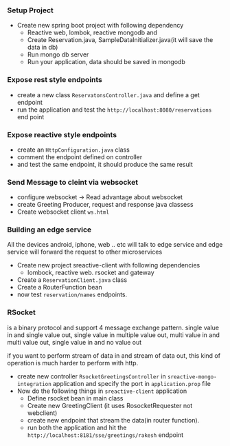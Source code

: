 
### Setup Project 
- Create new spring boot project with following dependency
  - Reactive web, lombok, reactive mongodb and 
  - Create Reservation.java, SampleDataInitializer.java(it will save the data in db)
  - Run mongo db server
  - Run your application, data should be saved in mongodb
 ### Expose rest style endpoints
 - create a new class ```ReservatonsController.java``` and define a get endpoint
 - run the application and test the ```http://localhost:8080/reservations``` end point
 ### Expose reactive style endpoints
 - create an ```HttpConfiguration.java``` class 
 - comment the endpoint defined on controller
 - and test the same endpoint, it should produce the same result

### Send Message to cleint via websocket
 - configure websocket -> Read advantage about websocket
 - create Greeting Producer, request and response java classess
 - Create websocket client ```ws.html```
 
### Building an edge service
<p>All the devices android, iphone, web .. etc will talk to edge service and edge service will forward the request to other microservices</p>

- Create new project sreactive-client with following dependencies
  - lombock, reactive web. rsocket and gateway
- Create a ```ReservationClient.java``` class
- Create a RouterFunction bean 
- now test ```reservation/names``` endpoints.

### RSocket
<p>is a binary protocol and support 4 message exchange pattern. single value in and single value out, single value in multiple value out, multi value in and multi value out, single value in and no value out</p>
if you want to perform stream of data in and stream of data out, this kind of operation is much harder to perform with http.

- create new controller ```RsocketGreetingsController``` in ```sreactive-mongo-integration``` application and specify the port in ```application.prop``` file
- Now do the following things in ```sreactive-client``` application
  - Define rsocket bean in main class
  - Create new GreetingClient (it uses RosocketRequester not webclient)
  - create new endpoint that stream the data(in router function).
  - run both the application and hit the ```http://localhost:8181/sse/greetings/rakesh``` endpoint
   
    
